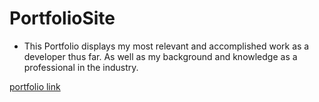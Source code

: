 # PortfolioSite
* This Portfolio displays my most relevant and accomplished work as a developer thus far. As well as my background and knowledge as a professional in the industry.
  
[portfolio link](https://diorisdiaz.com)
